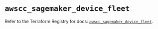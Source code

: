 # `awscc_sagemaker_device_fleet`

Refer to the Terraform Registry for docs: [`awscc_sagemaker_device_fleet`](https://registry.terraform.io/providers/hashicorp/awscc/0.70.0/docs/resources/sagemaker_device_fleet).
